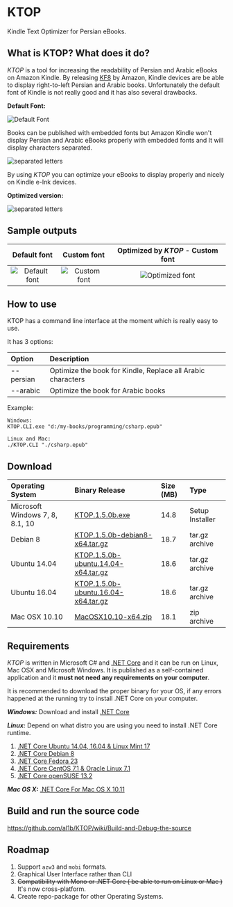 # KTOP
Kindle Text Optimizer for Persian eBooks.


## What is KTOP? What does it do?

*KTOP* is a tool for increasing the readability of Persian and Arabic eBooks on Amazon Kindle. By releasing [KF8](https://www.amazon.com/gp/feature.html?docId=1000729511) by Amazon, Kindle devices are be able to display right-to-left Persian and Arabic books. Unfortunately the default font of Kindle is not really good and it has also several drawbacks.

**Default Font:**


![Default Font](https://al1b.github.io/KTOP/kindle-default-font.jpg) 

Books can be published with embedded fonts but Amazon Kindle won't display Persian and Arabic eBooks properly with embedded fonts and It will display characters separated.


![separated letters](https://al1b.github.io/KTOP/kindle-seperated-persian-text.jpg) 

By using *KTOP* you can optimize your eBooks to display properly and nicely on Kindle e-Ink devices.

**Optimized version:**

![separated letters](https://al1b.github.io/KTOP/kindle-persian-text-optmized.jpg) 


## Sample outputs

| Default font        | Custom font           | Optimized by ***KTOP*** - Custom font  |
| :-------------: |:-------------:| :-----:|
|![Default font](https://al1b.github.io/KTOP/02-default-font.jpg)|![Custom font](https://al1b.github.io/KTOP/03-custom-font.jpg)|![Optimized font](https://al1b.github.io/KTOP/01-optimized.jpg)|


## How to use

KTOP has a command line interface at the moment which is really easy to use.

It has 3 options:

| Option       | Description          |
| :------------- |:-------------|
|--persian|Optimize the book for Kindle, Replace all Arabic characters|
|--arabic|Optimize the book for Arabic books|

Example:


```
Windows:
KTOP.CLI.exe "d:/my-books/programming/csharp.epub"

Linux and Mac:
./KTOP.CLI "./csharp.epub"
```

## Download
| Operating System       | Binary Release          | Size (MB)|Type         |
| :------------- |:-------------|:-------------|:-------------|
|Microsoft Windows 7, 8, 8.1, 10|[KTOP.1.5.0b.exe](https://github.com/al1b/KTOP/releases/download/v1.5.0b/KTOP.1.5.0b.exe)|14.8|Setup Installer|
|Debian 8|[KTOP.1.5.0b-debian8-x64.tar.gz](https://github.com/al1b/KTOP/releases/download/v1.5.0b/KTOP.1.5.0b-debian8-x64.tar.gz)|18.7| tar.gz archive|
|Ubuntu 14.04|[KTOP.1.5.0b-ubuntu.14.04-x64.tar.gz](https://github.com/al1b/KTOP/releases/download/v1.5.0b/KTOP.1.5.0b-ubuntu.14.04-x64.tar.gz)|18.6| tar.gz archive|
|Ubuntu 16.04|[KTOP.1.5.0b-ubuntu.16.04-x64.tar.gz](https://github.com/al1b/KTOP/releases/download/v1.5.0b/KTOP.1.5.0b-ubuntu.16.04-x64.tar.gz)|18.6| tar.gz archive|
|Mac OSX 10.10|[MacOSX10.10-x64.zip](https://github.com/al1b/KTOP/releases/download/v1.5.0b/KTOP.1.5.0b-MacOSX10.10-x64.zip)|18.1| zip archive|


## Requirements

*KTOP* is written in Microsoft C# and [.NET Core](https://github.com/dotnet/core) and it can be run on Linux, Mac OSX and Microsoft Windows. It is published as a self-contained application and it **must not need any requirements on your computer**.

It is recommended to download the proper binary for your OS, if any errors happened at the running try to install .NET Core on your computer. 

***Windows:***
Download and install [.NET Core](https://go.microsoft.com/fwlink/?LinkID=809109)

***Linux:***
Depend on what distro you are using you need to install .NET Core runtime.

1. [.NET Core Ubuntu 14.04, 16.04 & Linux Mint 17](http://www.microsoft.com/net/core#ubuntu)
2. [.NET Core Debian 8](http://www.microsoft.com/net/core#debian)
3. [.NET Core Fedora 23](http://www.microsoft.com/net/core#fedora)
4. [.NET Core CentOS 7.1 & Oracle Linux 7.1](http://www.microsoft.com/net/core#centos)
5. [.NET Core openSUSE 13.2](http://www.microsoft.com/net/core#opensuse)

***Mac OS X:***
[.NET Core For Mac OS X 10.11](http://www.microsoft.com/net/core#macos)


## Build and run the source code

https://github.com/al1b/KTOP/wiki/Build-and-Debug-the-source


## Roadmap


1. Support `azw3` and `mobi` formats.
2. Graphical User Interface rather than CLI
3. ~~Compatibility with Mono or .NET Core ( be able to run on Linux or Mac )~~ It's now cross-platform.
4. Create repo-package for other Operating Systems.